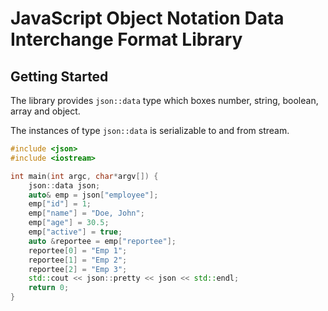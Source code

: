 # JavaScript Object Notation Data Interchange Format Library

## Getting Started
The library provides `json::data` type which boxes number, string, boolean, array and object.

The instances of type `json::data` is serializable to and from stream.

``` c++ 
#include <json>
#include <iostream>

int main(int argc, char*argv[]) {
    json::data json;
    auto& emp = json["employee"];
    emp["id"] = 1;
    emp["name"] = "Doe, John";
    emp["age"] = 30.5;
    emp["active"] = true;
    auto &reportee = emp["reportee"];
    reportee[0] = "Emp 1";
    reportee[1] = "Emp 2";
    reportee[2] = "Emp 3";
    std::cout << json::pretty << json << std::endl;
    return 0;
}
```